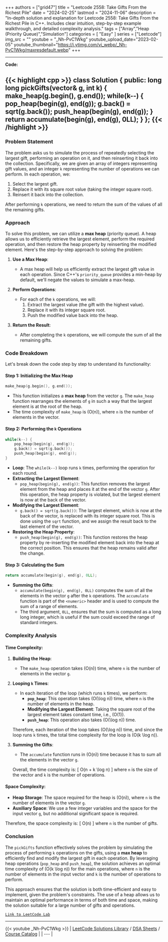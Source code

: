 
+++
authors = ["grid47"]
title = "Leetcode 2558: Take Gifts From the Richest Pile"
date = "2024-02-25"
lastmod = "2024-11-06"
description = "In-depth solution and explanation for Leetcode 2558: Take Gifts From the Richest Pile in C++. Includes clear intuition, step-by-step example walkthrough, and detailed complexity analysis."
tags = ["Array","Heap (Priority Queue)","Simulation"]
categories = [
    "Easy"
]
series = ["Leetcode"]
img_src = ""
youtube = "_Nh-PvC1Wkg"
youtube_upload_date="2023-02-05"
youtube_thumbnail="https://i.ytimg.com/vi_webp/_Nh-PvC1Wkg/maxresdefault.webp"
+++



---
**Code:**

{{< highlight cpp >}}
class Solution {
public:
  long long pickGifts(vector<int>& g, int k) {
    make_heap(g.begin(), g.end());
    while(k--) {
        pop_heap(begin(g), end(g));
        g.back() = sqrt(g.back());
        push_heap(begin(g), end(g));
    }
    return accumulate(begin(g), end(g), 0LL);
  }
};
{{< /highlight >}}
---

### Problem Statement

The problem asks us to simulate the process of repeatedly selecting the largest gift, performing an operation on it, and then reinserting it back into the collection. Specifically, we are given an array of integers representing gift values, and an integer `k` representing the number of operations we can perform. In each operation, we:

1. Select the largest gift.
2. Replace it with its square root value (taking the integer square root).
3. Reinsert it back into the collection.

After performing `k` operations, we need to return the sum of the values of all the remaining gifts.

### Approach

To solve this problem, we can utilize a **max heap** (priority queue). A heap allows us to efficiently retrieve the largest element, perform the required operation, and then restore the heap property by reinserting the modified element. Here's the step-by-step approach to solving the problem:

1. **Use a Max Heap**: 
   - A max heap will help us efficiently extract the largest gift value in each operation. Since C++'s `priority_queue` provides a min-heap by default, we'll negate the values to simulate a max-heap.

2. **Perform Operations**:
   - For each of the `k` operations, we will:
     1. Extract the largest value (the gift with the highest value).
     2. Replace it with its integer square root.
     3. Push the modified value back into the heap.

3. **Return the Result**:
   - After completing the `k` operations, we will compute the sum of all the remaining gifts.

### Code Breakdown

Let's break down the code step by step to understand its functionality:

#### Step 1: Initializing the Max Heap

```cpp
make_heap(g.begin(), g.end());
```

- This function initializes a **max heap** from the vector `g`. The `make_heap` function rearranges the elements of `g` in such a way that the largest element is at the root of the heap.
- The time complexity of `make_heap` is \(O(n)\), where `n` is the number of elements in the vector.

#### Step 2: Performing the `k` Operations

```cpp
while(k--) {
    pop_heap(begin(g), end(g)); 
    g.back() = sqrt(g.back());
    push_heap(begin(g), end(g));
}
```

- **Loop**: The `while(k--)` loop runs `k` times, performing the operation for each round.
- **Extracting the Largest Element**:
  - `pop_heap(begin(g), end(g))`: This function removes the largest element from the heap and places it at the end of the vector `g`. After this operation, the heap property is violated, but the largest element is now at the back of the vector.
- **Modifying the Largest Element**:
  - `g.back() = sqrt(g.back())`: The largest element, which is now at the back of the vector, is replaced with its integer square root. This is done using the `sqrt` function, and we assign the result back to the last element of the vector.
- **Restoring the Heap Property**:
  - `push_heap(begin(g), end(g))`: This function restores the heap property by re-inserting the modified element back into the heap at the correct position. This ensures that the heap remains valid after the change.

#### Step 3: Calculating the Sum

```cpp
return accumulate(begin(g), end(g), 0LL);
```

- **Summing the Gifts**:
  - `accumulate(begin(g), end(g), 0LL)` computes the sum of all the elements in the vector `g` after the `k` operations. The `accumulate` function is part of the `<numeric>` header and is used to compute the sum of a range of elements.
  - The third argument, `0LL`, ensures that the sum is computed as a long long integer, which is useful if the sum could exceed the range of standard integers.

### Complexity Analysis

#### Time Complexity:

1. **Building the Heap**: 
   - The `make_heap` operation takes \(O(n)\) time, where `n` is the number of elements in the vector `g`.

2. **Looping `k` Times**:
   - In each iteration of the loop (which runs `k` times), we perform:
     - **`pop_heap`**: This operation takes \(O(\log n)\) time, where `n` is the number of elements in the heap.
     - **Modifying the Largest Element**: Taking the square root of the largest element takes constant time, i.e., \(O(1)\).
     - **`push_heap`**: This operation also takes \(O(\log n)\) time.
   
   Therefore, each iteration of the loop takes \(O(\log n)\) time, and since the loop runs `k` times, the total time complexity for the loop is \(O(k \log n)\).

3. **Summing the Gifts**: 
   - The `accumulate` function runs in \(O(n)\) time because it has to sum all the elements in the vector `g`.

   Overall, the time complexity is:
   \[
   O(n + k \log n)
   \]
   where `n` is the size of the vector and `k` is the number of operations.

#### Space Complexity:

- **Heap Storage**: The space required for the heap is \(O(n)\), where `n` is the number of elements in the vector `g`.
- **Auxiliary Space**: We use a few integer variables and the space for the input vector `g`, but no additional significant space is required.
  
Therefore, the space complexity is:
\[
O(n)
\]
where `n` is the number of gifts.

### Conclusion

The `pickGifts` function effectively solves the problem by simulating the process of performing `k` operations on the gifts, using a **max heap** to efficiently find and modify the largest gift in each operation. By leveraging heap operations (`pop_heap` and `push_heap`), the solution achieves an optimal time complexity of \(O(k \log n)\) for the main operations, where `n` is the number of elements in the input vector and `k` is the number of operations to perform.

This approach ensures that the solution is both time-efficient and easy to implement, given the problem's constraints. The use of a heap allows us to maintain an optimal performance in terms of both time and space, making the solution suitable for a large number of gifts and operations.

[`Link to LeetCode Lab`](https://leetcode.com/problems/take-gifts-from-the-richest-pile/description/)

---
{{< youtube _Nh-PvC1Wkg >}}
| [LeetCode Solutions Library](https://grid47.xyz/leetcode/) / [DSA Sheets](https://grid47.xyz/sheets/) / [Course Catalog](https://grid47.xyz/courses/) |
| --- |
